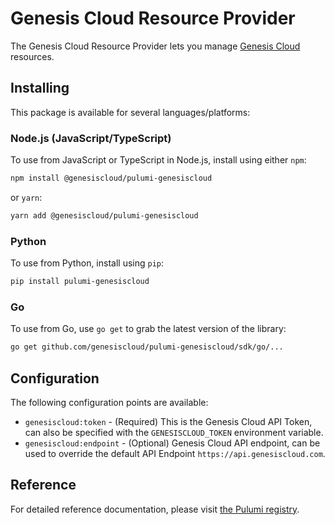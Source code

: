 # Genesis Cloud Resource Provider

The Genesis Cloud Resource Provider lets you manage [Genesis Cloud](http://genesiscloud.com) resources.

## Installing

This package is available for several languages/platforms:

### Node.js (JavaScript/TypeScript)

To use from JavaScript or TypeScript in Node.js, install using either `npm`:

```bash
npm install @genesiscloud/pulumi-genesiscloud
```

or `yarn`:

```bash
yarn add @genesiscloud/pulumi-genesiscloud
```

### Python

To use from Python, install using `pip`:

```bash
pip install pulumi-genesiscloud
```

### Go

To use from Go, use `go get` to grab the latest version of the library:

```bash
go get github.com/genesiscloud/pulumi-genesiscloud/sdk/go/...
```

## Configuration

The following configuration points are available:

- `genesiscloud:token` - (Required) This is the Genesis Cloud API Token, can also be specified with the `GENESISCLOUD_TOKEN` environment variable.
- `genesiscloud:endpoint` - (Optional) Genesis Cloud API endpoint, can be used to override the default API Endpoint `https://api.genesiscloud.com`.

## Reference

For detailed reference documentation, please visit [the Pulumi registry](https://www.pulumi.com/registry/packages/genesiscloud/api-docs/).
